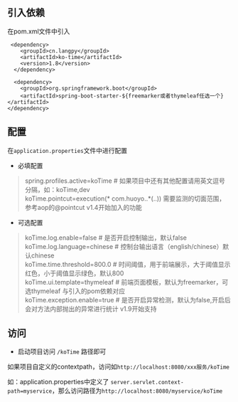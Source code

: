 
## 引入依赖

在pom.xml文件中引入

```
 <dependency>
    <groupId>cn.langpy</groupId>
    <artifactId>ko-time</artifactId>
    <version>1.8</version>
  </dependency>
  
  <dependency>
    <groupId>org.springframework.boot</groupId>
    <artifactId>spring-boot-starter-${freemarker或者thymeleaf任选一个}</artifactId>
</dependency>
```

## 配置

在`application.properties`文件中进行配置

* 必填配置

> 
> spring.profiles.active=koTime # 如果项目中还有其他配置请用英文逗号分隔，如：koTime,dev     
> koTime.pointcut=execution(* com.huoyo..*(..)) 需要监测的切面范围，参考aop的@pointcut  v1.4开始加入的功能


* 可选配置

> 
> koTime.log.enable=false  # 是否开启控制输出，默认false  
> koTime.log.language=chinese # 控制台输出语言（english/chinese）默认chinese  
> koTime.time.threshold=800.0 # 时间阈值，用于前端展示，大于阈值显示红色，小于阈值显示绿色，默认800  
> koTime.ui.template=thymeleaf # 前端页面模板，默认为freemarker，可选thymeleaf 与引入的pom依赖对应  
> koTime.exception.enable=true # 是否开启异常检测，默认为false,开启后会对方法内部抛出的异常进行统计 v1.9开始支持  


## 访问

* 启动项目访问 `/koTime` 路径即可


如果项目自定义的contextpath，访问如`http://localhost:8080/xxx服务/koTime`

如：application.properties中定义了 `server.servlet.context-path=myservice`，那么访问路径为`http://localhost:8080/myservice/koTime`

